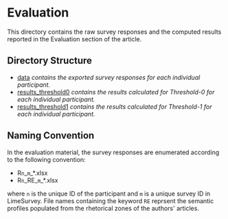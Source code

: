 # Evaluation
This directory contains the raw survey responses and the computed results reported in the Evaluation section of the article.

## Directory Structure
 * [data](../Evaluation/data) *contains the exported survey responses for each individual participant.*
 * [results_threshold0](../Evaluation/results_threshold0) *contains the results calculated for Threshold-0 for each individual participant.*
 * [results_threshold1](../Evaluation/results_threshold1) *contains the results calculated for Threshold-1 for each individual participant.*

## Naming Convention
In the evaluation material, the survey responses are enumerated according to the following convention:

* R`n`\_`m`\_*.xlsx
* R`n`\_RE\_`m`\_*.xlsx

where `n` is the unique ID of the participant and `m` is a unique survey ID in LimeSurvey. File names containing the keyword `RE` reprsent the semantic profiles populated from the rhetorical zones of the authors' articles.

